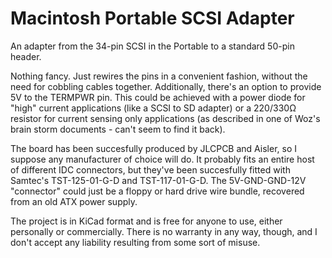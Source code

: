 # Macintosh Portable SCSI Adapter
An adapter from the 34-pin SCSI in the Portable to a standard 50-pin header.

Nothing fancy. Just rewires the pins in a convenient fashion, without the need for cobbling cables together. Additionally, there's an option to provide 5V to the TERMPWR pin. This could be achieved with a power diode for "high" current applications (like a SCSI to SD adapter) or a 220/330Ω resistor for current sensing only applications (as described in one of Woz's brain storm documents - can't seem to find it back).

The board has been succesfully produced by JLCPCB and Aisler, so I suppose any manufacturer of choice will do. It probably fits an entire host of different IDC connectors, but they've been succesfully fitted with Samtec's TST-125-01-G-D and TST-117-01-G-D. The 5V-GND-GND-12V "connector" could just be a floppy or hard drive wire bundle, recovered from an old ATX power supply.

The project is in KiCad format and is free for anyone to use, either personally or commercially. There is no warranty in any way, though, and I don't accept any liability resulting from some sort of misuse.
